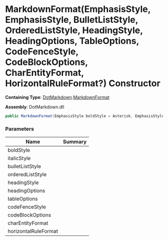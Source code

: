 # MarkdownFormat\(EmphasisStyle, EmphasisStyle, BulletListStyle, OrderedListStyle, HeadingStyle, HeadingOptions, TableOptions, CodeFenceStyle, CodeBlockOptions, CharEntityFormat, HorizontalRuleFormat?\) Constructor

**Containing Type**: [DotMarkdown](../../README.md)\.[MarkdownFormat](../README.md)

**Assembly**: DotMarkdown\.dll

```csharp
public MarkdownFormat(EmphasisStyle boldStyle = Asterisk, EmphasisStyle italicStyle = Asterisk, BulletListStyle bulletListStyle = Asterisk, OrderedListStyle orderedListStyle = Dot, HeadingStyle headingStyle = NumberSign, HeadingOptions headingOptions = EmptyLineBeforeAndAfter, TableOptions tableOptions = FormatHeader | Padding | OuterDelimiter | EmptyLineBeforeAndAfter, CodeFenceStyle codeFenceStyle = Backtick, CodeBlockOptions codeBlockOptions = EmptyLineBeforeAndAfter, CharEntityFormat charEntityFormat = Hexadecimal, HorizontalRuleFormat? horizontalRuleFormat = null)
```

### Parameters

| Name | Summary |
| ---- | ------- |
| boldStyle | |
| italicStyle | |
| bulletListStyle | |
| orderedListStyle | |
| headingStyle | |
| headingOptions | |
| tableOptions | |
| codeFenceStyle | |
| codeBlockOptions | |
| charEntityFormat | |
| horizontalRuleFormat | |

